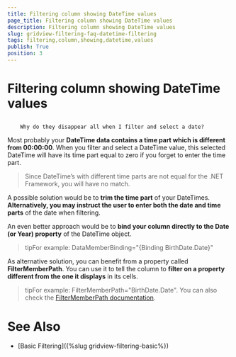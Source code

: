 ```yaml
---
title: Filtering column showing DateTime values
page_title: Filtering column showing DateTime values
description: Filtering column showing DateTime values
slug: gridview-filtering-faq-datetime-filtering
tags: filtering,column,showing,datetime,values
publish: True
position: 3
---
```


# Filtering column showing DateTime values



## 
        Why do they disappear all when I filter and select a date?
      

Most probably your __DateTime data contains a time part which is different from 00:00:00__. When you filter and select a DateTime value, this selected DateTime will have its time part equal to zero if you forget to enter the time part. 
        

>Since DateTime’s with different time parts are not equal for the .NET Framework, you will have no match.
          

A possible solution would be to __trim the time part__ of your DateTimes. __Alternatively, you may instruct the user to enter both the date and time parts__ of the date when filtering.
        

An even better approach would be to __bind your column directly to the Date (or Year) property__ of the DateTime object. 
        

>tipFor example: DataMemberBinding="{Binding BirthDate.Date}"

As alternative solution, you can benefit from a property called __FilterMemberPath__. You can use it to tell the column to __filter on a property different from the one it displays__ in its cells.      
        

>tipFor example: FilterMemberPath="BirthDate.Date". You can also check the [FilterMemberPath documentation](88ca84b8-b237-4b2b-8823-5acef994788c#FilterMemberPath).
          

# See Also

 * [Basic Filtering]({%slug gridview-filtering-basic%})
